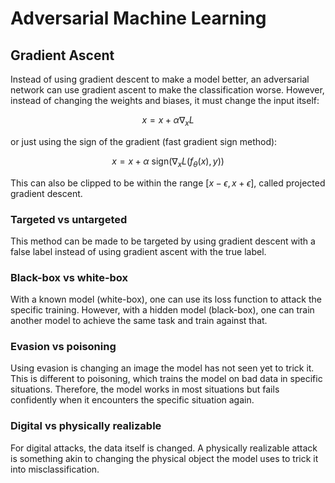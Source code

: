 # Adversarial Machine Learning

## Gradient Ascent
Instead of using gradient descent to make a model better, an adversarial network can use gradient ascent to make the classification worse. However, instead of changing the weights and biases, it must change the input itself:

$$
x=x+\alpha\nabla_xL
$$

or just using the sign of the gradient (fast gradient sign method):

$$
x=x+\alpha~\text{sign}(\nabla_xL(f_\theta(x),y))
$$

This can also be clipped to be within the range $[x-\epsilon,x+\epsilon]$, called projected gradient descent.

### Targeted vs untargeted
This method can be made to be targeted by using gradient descent with a false label instead of using gradient ascent with the true label.

### Black-box vs white-box
With a known model (white-box), one can use its loss function to attack the specific training. However, with a hidden model (black-box), one can train another model to achieve the same task and train against that.

### Evasion vs poisoning
Using evasion is changing an image the model has not seen yet to trick it. This is different to poisoning, which trains the model on bad data in specific situations. Therefore, the model works in most situations but fails confidently when it encounters the specific situation again.

### Digital vs physically realizable
For digital attacks, the data itself is changed. A physically realizable attack is something akin to changing the physical object the model uses to trick it into misclassification.
